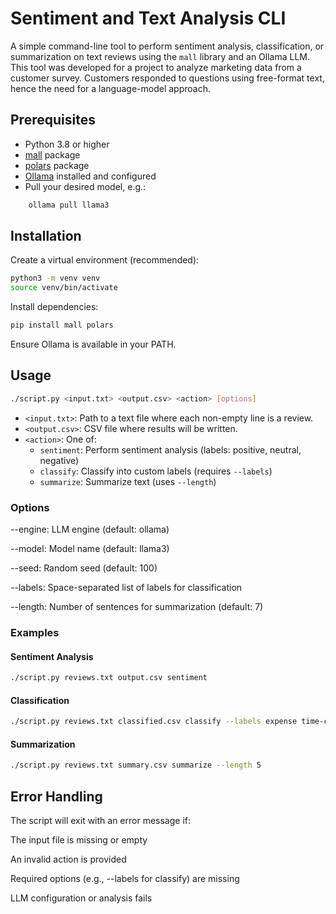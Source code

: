 # Sentiment and Text Analysis CLI

A simple command-line tool to perform sentiment analysis, classification, or summarization on text reviews using the `mall` library and an Ollama LLM.
This tool was developed for a project to analyze marketing data from a customer survey. Customers responded to questions using free-format text, hence the need for a language-model approach.

## Prerequisites

- Python 3.8 or higher
- [mall](https://pypi.org/project/mall/) package
- [polars](https://pypi.org/project/polars/) package
- [Ollama](https://ollama.com/) installed and configured
- Pull your desired model, e.g.:

```bash
    ollama pull llama3
```

## Installation

Create a virtual environment (recommended):

```bash
python3 -m venv venv
source venv/bin/activate
```

Install dependencies:

```bash
pip install mall polars
```

Ensure Ollama is available in your PATH.

## Usage

```bash
./script.py <input.txt> <output.csv> <action> [options]
```

- `<input.txt>`: Path to a text file where each non-empty line is a review.
- `<output.csv>`: CSV file where results will be written.
- `<action>`: One of:
  - `sentiment`: Perform sentiment analysis (labels: positive, neutral, negative)
  - `classify`: Classify into custom labels (requires `--labels`)
  - `summarize`: Summarize text (uses `--length`)

### Options

--engine: LLM engine (default: ollama)

--model: Model name (default: llama3)

--seed: Random seed (default: 100)

--labels: Space-separated list of labels for classification

--length: Number of sentences for summarization (default: 7)

### Examples

#### Sentiment Analysis

```bash
./script.py reviews.txt output.csv sentiment
```

#### Classification

```bash
./script.py reviews.txt classified.csv classify --labels expense time-consuming skills
```

#### Summarization

```bash
./script.py reviews.txt summary.csv summarize --length 5
```

## Error Handling

The script will exit with an error message if:

The input file is missing or empty

An invalid action is provided

Required options (e.g., --labels for classify) are missing

LLM configuration or analysis fails
